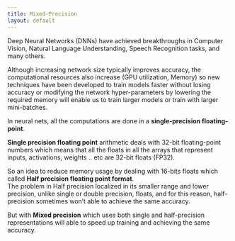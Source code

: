 ```yaml
---
title: Mixed-Precision 
layout: default
---
```



Deep Neural Networks (DNNs) have achieved breakthroughs in Computer Vision, Natural Language Understanding, Speech Recognition tasks, and many others.  
  
Although increasing network size typically improves accuracy, the computational resources also increase (GPU utilization, Memory) so new techniques have been developed to train models faster without losing accuracy or modifying the network hyper-parameters by lowering the required memory will enable us to train larger models or train with larger mini-batches.  
  
In neural nets, all the computations are done in a **single-precision floating-point**.  
  
**Single precision floating point** arithmetic deals with 32-bit floating-point numbers which means that all the floats in all the arrays that represent inputs, activations, weights .. etc are 32-bit floats (FP32).  
  
So an idea to reduce memory usage by dealing with 16-bits floats which called **Half precision floating point format**.  
The problem in Half precision localized in its smaller range and lower precision, unlike single or double precision, floats, and for this reason, half-precision sometimes won’t able to achieve the same accuracy.  
  
But with **Mixed precision** which uses both single and half-precision representations will able to speed up training and achieving the same accuracy.  

